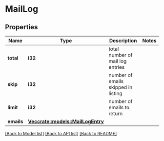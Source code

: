 # MailLog

## Properties

Name | Type | Description | Notes
------------ | ------------- | ------------- | -------------
**total** | **i32** | total number of mail log entries | 
**skip** | **i32** | number of emails skipped in listing | 
**limit** | **i32** | number of emails to return | 
**emails** | [**Vec<crate::models::MailLogEntry>**](MailLogEntry.md) |  | 

[[Back to Model list]](../README.md#documentation-for-models) [[Back to API list]](../README.md#documentation-for-api-endpoints) [[Back to README]](../README.md)


